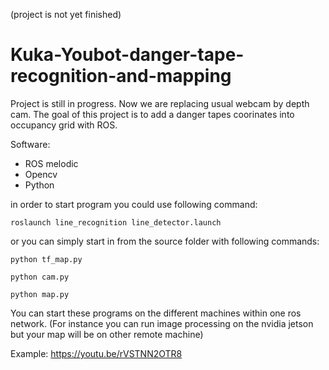 (project is not yet finished)

# Kuka-Youbot-danger-tape-recognition-and-mapping
Project is still in progress. Now we are replacing usual webcam by depth cam. The goal of this project is to add a danger tapes coorinates into occupancy grid with ROS. 


Software:
- ROS melodic
- Opencv
- Python

in order to start program you could use following command:

```roslaunch line_recognition line_detector.launch```

or you can simply start in from the source folder with following commands:

`python tf_map.py`

`python cam.py`

`python map.py`

You can start these programs on the different machines within one ros network. (For instance you can run image processing on the nvidia jetson but your map will be on other remote machine)

Example: https://youtu.be/rVSTNN2OTR8


